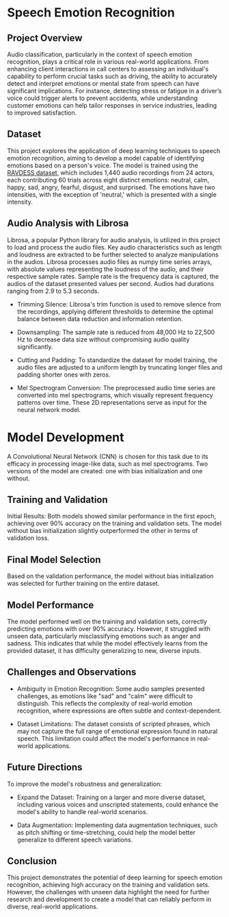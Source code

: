 # Speech Emotion Recognition
## Project Overview
Audio classification, particularly in the context of speech emotion recognition, plays a critical role in various real-world applications. From enhancing client interactions in call centers to assessing an individual's capability to perform crucial tasks such as driving, the ability to accurately detect and interpret emotions or mental state from speech can have significant implications. For instance, detecting stress or fatigue in a driver’s voice could trigger alerts to prevent accidents, while understanding customer emotions can help tailor responses in service industries, leading to improved satisfaction.

## Dataset
This project explores the application of deep learning techniques to speech emotion recognition, aiming to develop a model capable of identifying emotions based on a person's voice. The model is trained using the [RAVDESS dataset](https://zenodo.org/record/1188976), which includes 1,440 audio recordings from 24 actors, each contributing 60 trials across eight distinct emotions: neutral, calm, happy, sad, angry, fearful, disgust, and surprised. The emotions have two intensities, with the exception of 'neutral,' which is presented with a single intensity.

## Audio Analysis with Librosa
Librosa, a popular Python library for audio analysis, is utilized in this project to load and process the audio files. Key audio characteristics such as length and loudness are extracted to be further selected to analyze manipulations in the audios. Librosa processes audio files as numpy time series arrays, with absolute values representing the loudness of the audio, and their respective sample rates. Sample rate is the frequency data is captured, the audios of the dataset presented values per second. Audios had durations ranging from 2.9 to 5.3 seconds.

- Trimming Silence: Librosa's trim function is used to remove silence from the recordings, applying different thresholds to determine the optimal balance between data reduction and information retention.

- Downsampling: The sample rate is reduced from 48,000 Hz to 22,500 Hz to decrease data size without compromising audio quality significantly.

- Cutting and Padding: To standardize the dataset for model training, the audio files are adjusted to a uniform length by truncating longer files and padding shorter ones with zeros.

- Mel Spectrogram Conversion: The preprocessed audio time series are converted into mel spectrograms, which visually represent frequency patterns over time. These 2D representations serve as input for the neural network model.

# Model Development
A Convolutional Neural Network (CNN) is chosen for this task due to its efficacy in processing image-like data, such as mel spectrograms. Two versions of the model are created: one with bias initialization and one without.

## Training and Validation
Initial Results: Both models showed similar performance in the first epoch, achieving over 90% accuracy on the training and validation sets. The model without bias initialization slightly outperformed the other in terms of validation loss.

## Final Model Selection
Based on the validation performance, the model without bias initialization was selected for further training on the entire dataset.

## Model Performance
The model performed well on the training and validation sets, correctly predicting emotions with over 90% accuracy. However, it struggled with unseen data, particularly misclassifying emotions such as anger and sadness. This indicates that while the model effectively learns from the provided dataset, it has difficulty generalizing to new, diverse inputs.

## Challenges and Observations
- Ambiguity in Emotion Recognition: Some audio samples presented challenges, as emotions like "sad" and "calm" were difficult to distinguish. This reflects the complexity of real-world emotion recognition, where expressions are often subtle and context-dependent.

- Dataset Limitations: The dataset consists of scripted phrases, which may not capture the full range of emotional expression found in natural speech. This limitation could affect the model's performance in real-world applications.

## Future Directions
To improve the model's robustness and generalization:

- Expand the Dataset: Training on a larger and more diverse dataset, including various voices and unscripted statements, could enhance the model's ability to handle real-world scenarios.

- Data Augmentation: Implementing data augmentation techniques, such as pitch shifting or time-stretching, could help the model better generalize to different speech variations.

## Conclusion
This project demonstrates the potential of deep learning for speech emotion recognition, achieving high accuracy on the training and validation sets. However, the challenges with unseen data highlight the need for further research and development to create a model that can reliably perform in diverse, real-world applications.
